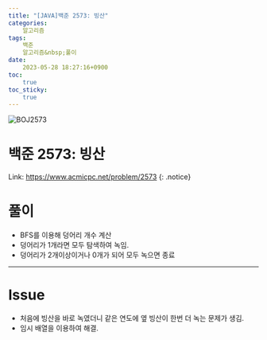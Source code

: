 ```yaml
---
title: "[JAVA]백준 2573: 빙산"
categories:
    알고리즘
tags:
    백준
    알고리즘&nbsp;풀이
date:
    2023-05-28 18:27:16+0900
toc:
    true
toc_sticky:
    true
---
```

![BOJ2573](https://github.com/cuzzzu1318/cuzzzu1318.github.io/assets/77597885/ca1d19c8-47cd-473f-905d-08b0f54bfac7)


# 백준 2573: 빙산
Link: <https://www.acmicpc.net/problem/2573>
{: .notice}


# 풀이
* BFS를 이용해 덩어리 개수 계산
* 덩어리가 1개라면 모두 탐색하여 녹임.
* 덩어리가 2개이상이거나 0개가 되어 모두 녹으면 종료

<script src="https://gist.github.com/cuzzzu1318/2629bc1363eb09bf56d3b5dc804a6f25.js"></script>
***

# Issue

* 처음에 빙산을 바로 녹였더니 같은 연도에 옆 빙산이 한번 더 녹는 문제가 생김.
* 임시 배열을 이용하여 해결.